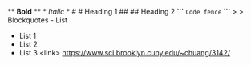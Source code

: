 \*\* **Bold** \*\* \* _Italic_ \*
\# # Heading 1
\#\# ## Heading 2
\`\`\` `Code fence` \`\`\`
\> > Blockquotes
\- List

- List 1
- List 2
- List 3
  \<link> <https://www.sci.brooklyn.cuny.edu/~chuang/3142/>
